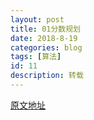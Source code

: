 ```yaml
---
layout: post
title: 01分数规划
date: 2018-8-19
categories: blog
tags: [算法]
id: 11
description: 转载
---
```


<a href="https://blog.csdn.net/ruoruo_cheng/article/details/52540565"> 原文地址 </a>
